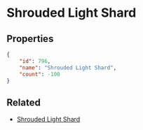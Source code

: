 # Shrouded Light Shard

<no description available>

## Properties

```json
{
    "id": 796,
    "name": "Shrouded Light Shard",
    "count": -100
}
```

## Related

- [Shrouded Light Shard](../items/21755-shrouded-light-shard.md)

